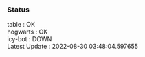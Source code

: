 ### Status


table : OK  
hogwarts : OK  
icy-bot : DOWN  
Latest Update : 2022-08-30 03:48:04.597655
